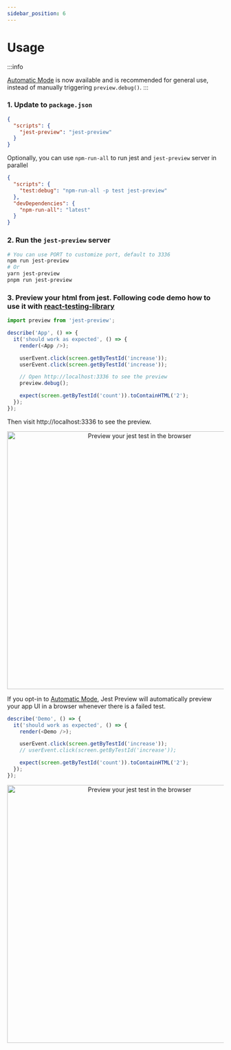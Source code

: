 ```yaml
---
sidebar_position: 6
---
```


# Usage

:::info

[Automatic Mode](/blog/automatic-mode) is now available and is recommended for general use, instead of manually triggering `preview.debug()`.
:::

### 1. Update to `package.json`

```json
{
  "scripts": {
    "jest-preview": "jest-preview"
  }
}
```

Optionally, you can use `npm-run-all` to run jest and `jest-preview` server in parallel

```json
{
  "scripts": {
    "test:debug": "npm-run-all -p test jest-preview"
  },
  "devDependencies": {
    "npm-run-all": "latest"
  }
}
```

### 2. Run the `jest-preview` server

```bash
# You can use PORT to customize port, default to 3336
npm run jest-preview
# Or
yarn jest-preview
pnpm run jest-preview
```

### 3. Preview your html from jest. Following code demo how to use it with [react-testing-library](https://testing-library.com/docs/react-testing-library/intro/)

```javascript
import preview from 'jest-preview';

describe('App', () => {
  it('should work as expected', () => {
    render(<App />);

    userEvent.click(screen.getByTestId('increase'));
    userEvent.click(screen.getByTestId('increase'));

    // Open http://localhost:3336 to see the preview
    preview.debug();

    expect(screen.getByTestId('count')).toContainHTML('2');
  });
});
```

Then visit http://localhost:3336 to see the preview.

<p align="center">
  <img alt="Preview your jest test in the browser" src="https://user-images.githubusercontent.com/8603085/161393898-7e283e38-6114-4064-9414-a0ce6d52361d.png" width="600" />
</p>

If you opt-in to [Automatic Mode](/blog/automatic-mode), Jest Preview will automatically preview your app UI in a browser whenever there is a failed test.

```js
describe('Demo', () => {
  it('should work as expected', () => {
    render(<Demo />);

    userEvent.click(screen.getByTestId('increase'));
    // userEvent.click(screen.getByTestId('increase'));

    expect(screen.getByTestId('count')).toContainHTML('2');
  });
});
```

<p align="center">
  <img alt="Preview your jest test in the browser" src="https://user-images.githubusercontent.com/8603085/166488340-45cae3bf-42e6-4e29-8031-df923c3ace83.gif" width="600" />
</p>
